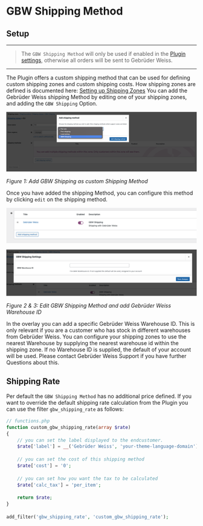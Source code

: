 # GBW Shipping Method

## Setup

---
> The `GBW Shipping Method` will only be used if enabled in the [Plugin settings](./setup#settings-tab-shipping-details), otherwise all orders will be sent to Gebrüder Weiss.
---

The Plugin offers a custom shipping method that can be used for defining custom shipping zones and custom shipping costs. 
How shipping zones are defined is documented here: [Setting up Shipping Zones](https://woocommerce.com/document/setting-up-shipping-zones/)
You can add the Gebrüder Weiss shipping Method by editing one of your shipping zones, and adding the `GBW Shipping` Option. 

![woocommerce-shipping-add-gbw-shipping.png](./assets/images/woocommerce-shipping-add-gbw-shipping.png ':size=900')

*Figure 1: Add GBW Shipping as custom Shipping Method*

Once you have added the shipping Method, you can configure this method by clicking `edit` on the shipping method.

![woocommerce-shipping-edit-gbw-shipping.png](./assets/images/woocommerce-shipping-edit-gbw-shipping.png ':size=900')

![woocommerce-shipping-add-warhouse-id](./assets/images/woocommerce-shipping-add-warhouse-id.png ':size=900')

*Figure 2 & 3: Edit GBW Shipping Method and add Gebrüder Weiss Warehouse ID*

In the overlay you can add a specific Gebrüder Weiss Warehouse ID. This is only relevant if you are a customer who has stock in different warehouses from Gebrüder Weiss. You can configure your shipping zones to use the nearest Warehouse by supplying the nearest warehouse id within the shipping zone. 
If no Warehouse ID is supplied, the default of your account will be used. Please contact Gebrüder Weiss Support if you have further Questions about this. 

## Shipping Rate

Per default the `GBW Shipping Method` has no additional price defined. If you want to override the default shipping rate calculation from the Plugin you can use the filter `gbw_shipping_rate` as follows:

```php
// functions.php
function custom_gbw_shipping_rate(array $rate)
{
	// you can set the label displayed to the endcustomer. 
	$rate['label'] = __('Gebrüder Weiss', 'your-theme-language-domain');

	// you can set the cost of this shipping method
	$rate['cost'] = '0';

	// you can set how you want the tax to be calculated
	$rate['calc_tax'] = 'per_item';
	
	return $rate;
}

add_filter('gbw_shipping_rate', 'custom_gbw_shipping_rate');
```

